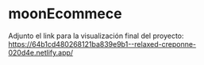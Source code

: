 # moonEcommece
Adjunto el link para la visualización final del proyecto: https://64b1cd480268121ba839e9b1--relaxed-creponne-020d4e.netlify.app/
